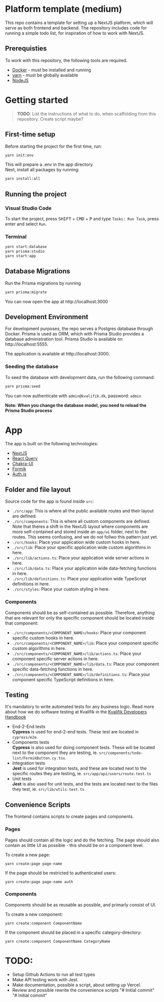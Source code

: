 # Platform template (medium)
This repo contains a template for setting up a NextJS platform, which will serve as both frontend and backend. The 
repository includes code for running a simple todo list, for inspiration of how to work with NextJS.

## Prerequisties
To work with this repository, the following tools are required.

- [Docker](https://docs.docker.com/desktop/install/mac-install/) - must be installed and running
- [yarn](https://classic.yarnpkg.com/lang/en/docs/install/#mac-stable) - must be globally available
- [NodeJS](https://nodejs.org/en/download/package-manager#macos)

# Getting started
> __TODO__: List the instructions of what to do, when scaffolding from this repository. Create script maybe?

## First-time setup

Before starting the project for the first time, run:

```bash
yarn init:env
```

This will prepare a .env in the app directory.  
Next, install all packages by running:

```bash
yarn install:all
```

## Running the project
### Visual Studio Code
To start the project, press <kbd>SHIFT</kbd> + <kbd>CMD</kbd> + <kbd>P</kbd> and type `Tasks: Run Task`, press enter and select `Run`.

### Terminal
```bash
yarn start:database
yarn prisma:studio
yarn start:app
```

## Database Migrations
Run the Prisma migrations by running

```bash
yarn prisma:migrate
```

You can now open the app at http://localhost:3000

## Development Environment
For development purposes, the repo serves a Postgres database through Docker. Prisma is used as ORM, which with Prisma 
Studio provides a database administration tool. Prisma Studio is available on http://localhost:5555.

The application is available at http://localhost:3000.

### Seeding the database
To seed the database with development data, run the following command:

```bash
yarn prisma:seed
```

You can now authenticate with `admin@kvalifik.dk`, password: `admin`

__Note: When you change the database model, you need to reload the Prisma Studio process__

# App

The app is built on the following technologies:

- [NextJS](https://nextjs.org/)
- [React Query](https://tanstack.com/query/v3/)
- [Chakra-UI](https://chakra-ui.com/)
- [Formik](https://formik.org/)
- [Auth.js](https://auth.js.org/)

## Folder and file layout

Source code for the app is found inside `src`:

- `./src/app`: This is where all the public available routes and their layout are defined. 
- `./src/components`: This is where all custom components are defined.  
Note that theres a shift in the NextJS layout where components are more self-contained and stored inside an `app/ui` folder, next to the routes. This seems confusing, and we do not follwo this pattern just yet.
- `./src/hooks`: Place your application wide custom hooks in here.
- `./src/lib`: Place your specific application wide custom algorithms in here.
- `./src/lib/actions.ts`: Place your application wide server actions in here.
- `./src/lib/data.ts`: Place your application wide data-fetching functions in here.
- `./src/lib/definitions.ts`: Place your application wide TypeScript definitions in here.
- `./src/styles`: Place your custom styling in here.

### Components
Components should be as self-contained as possible. Therefore, anything that are relevant for only the specific 
component should be located inside that component:
- `./src/components/<COMPONENT_NAME>/hooks`: Place your component specific custom hooks in here.
- `./src/components/<COMPONENT_NAME>/lib`: Place your component specific custom algorithms in here.
- `./src/components/<COMPONENT_NAME>/lib/actions.ts`: Place your component specific server actions in here.
- `./src/components/<COMPONENT_NAME>/lib/data.ts`: Place your component specific data-fetching functions in here.
- `./src/components/<COMPONENT_NAME>/lib/definitions.ts`: Place your component specific TypeScript definitions in here.

## Testing
It's mandatory to write automated tests for any business logic. Read more about how we do software testing at Kvalifik 
in the [Kvalifik Developers Handbook](https://github.com/Kvalifik/developers-handbook)

- End-2-End tests  
__Cypress__ is used for end-2-end tests. These test are located in `cypress/e2e`.
- Components tests  
__Cypress__ is also used for doing component tests. These will be located next to the component they are testing, ie. `src/components/todo-list/FormikButton.cy.tsx`.
- Integration tests  
__Jest__ is used for integration tests, and these are located next to the specific routes they are testing, ie. `src/app/api/users/route.test.ts`
- Unit tests  
__Jest__ is also used for unit tests, and the tests are located next to the files they test, ie. `src/lib/utils.test.ts`

## Convenience Scripts

The frontend contains scripts to create pages and components.

### Pages
Pages should contain all the logic and do the fetching. The page should also contain as little UI as possible - this should be on a component level.

To create a new page:

```
yarn create:page page-name
```

If the page should be restricted to authenticated users:

```
yarn create:page page-name auth
```

### Components
Components should be as reusable as possible, and primarly consist of UI.

To create a new component:
```
yarn create:component ComponentName
```

If the component should be placed in a specific category-directory:

```
yarn create:component ComponentName CategoryName
```

# TODO:
- Setup Github Actions to run all test types
- Make API testing work with Jest.
- Make documentation, possible a script, about setting up Vercel.
- Review and possible rewrite the convenience scripts
"# Initial commit" 
"# Initial commit" 
